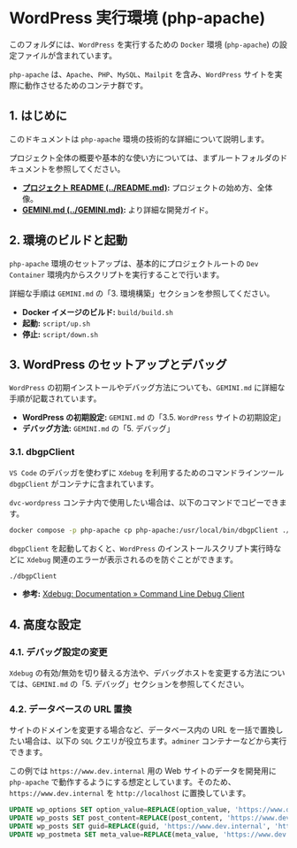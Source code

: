 # WordPress 実行環境 (php-apache)

このフォルダには、`WordPress` を実行するための `Docker` 環境 (`php-apache`) の設定ファイルが含まれています。

`php-apache` は、`Apache`、`PHP`、`MySQL`、`Mailpit` を含み、`WordPress` サイトを実際に動作させるためのコンテナ群です。

## 1. はじめに

このドキュメントは `php-apache` 環境の技術的な詳細について説明します。

プロジェクト全体の概要や基本的な使い方については、まずルートフォルダのドキュメントを参照してください。

- **[プロジェクト README (../README.md)](../README.md):** プロジェクトの始め方、全体像。
- **[GEMINI.md (../GEMINI.md)](../GEMINI.md):** より詳細な開発ガイド。

## 2. 環境のビルドと起動

`php-apache` 環境のセットアップは、基本的にプロジェクトルートの `Dev Container` 環境内からスクリプトを実行することで行います。

詳細な手順は `GEMINI.md` の「3. 環境構築」セクションを参照してください。

- **Docker イメージのビルド:** `build/build.sh`
- **起動:** `script/up.sh`
- **停止:** `script/down.sh`

## 3. WordPress のセットアップとデバッグ

`WordPress` の初期インストールやデバッグ方法についても、`GEMINI.md` に詳細な手順が記載されています。

- **WordPress の初期設定:** `GEMINI.md` の「3.5. `WordPress` サイトの初期設定」
- **デバッグ方法:** `GEMINI.md` の「5. デバッグ」

### 3.1. dbgpClient

`VS Code` のデバッガを使わずに `Xdebug` を利用するためのコマンドラインツール `dbgpClient` がコンテナに含まれています。

`dvc-wordpress` コンテナ内で使用したい場合は、以下のコマンドでコピーできます。

```bash
docker compose -p php-apache cp php-apache:/usr/local/bin/dbgpClient ./dbgpClient
```

`dbgpClient` を起動しておくと、`WordPress` のインストールスクリプト実行時などに `Xdebug` 関連のエラーが表示されるのを防ぐことができます。

```bash
./dbgpClient
```

- **参考:** [Xdebug: Documentation » Command Line Debug Client](https://xdebug.org/docs/dbgpClient)

## 4. 高度な設定

### 4.1. デバッグ設定の変更

`Xdebug` の有効/無効を切り替える方法や、デバッグホストを変更する方法については、`GEMINI.md` の「5. デバッグ」セクションを参照してください。

### 4.2. データベースの URL 置換

サイトのドメインを変更する場合など、データベース内の URL を一括で置換したい場合は、以下の `SQL` クエリが役立ちます。`adminer` コンテナーなどから実行できます。

この例では `https://www.dev.internal` 用の Web サイトのデータを開発用に `php-apache` で動作するようにする想定としています。そのため、`https://www.dev.internal` を `http://localhost` に置換しています。

```sql
UPDATE wp_options SET option_value=REPLACE(option_value, 'https://www.dev.internal', 'http://localhost');
UPDATE wp_posts SET post_content=REPLACE(post_content, 'https://www.dev.internal', 'http://localhost');
UPDATE wp_posts SET guid=REPLACE(guid, 'https://www.dev.internal', 'http://localhost');
UPDATE wp_postmeta SET meta_value=REPLACE(meta_value, 'https://www.dev.internal', 'http://localhost');
```
